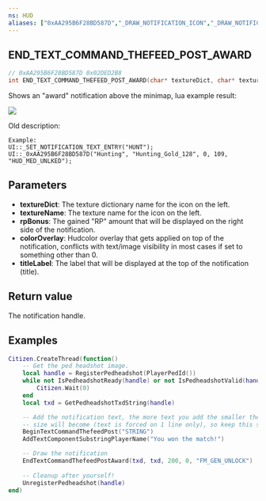 ```yaml
---
ns: HUD
aliases: ["0xAA295B6F28BD587D","_DRAW_NOTIFICATION_ICON","_DRAW_NOTIFICATION_AWARD"]
---
```

## END_TEXT_COMMAND_THEFEED_POST_AWARD

```c
// 0xAA295B6F28BD587D 0x02DED2B8
int END_TEXT_COMMAND_THEFEED_POST_AWARD(char* textureDict, char* textureName, int rpBonus, int colorOverlay, char* titleLabel);
```

Shows an "award" notification above the minimap, lua example result:

![](https://i.imgur.com/DYB5qo5.png)



Old description:
```
Example:  
UI::_SET_NOTIFICATION_TEXT_ENTRY("HUNT");  
UI::_0xAA295B6F28BD587D("Hunting", "Hunting_Gold_128", 0, 109, "HUD_MED_UNLKED");  
```

## Parameters
* **textureDict**: The texture dictionary name for the icon on the left.
* **textureName**: The texture name for the icon on the left.
* **rpBonus**: The gained "RP" amount that will be displayed on the right side of the notification.
* **colorOverlay**: Hudcolor overlay that gets applied on top of the notification, conflicts with text/image visibility in most cases if set to something other than 0.
* **titleLabel**: The label that will be displayed at the top of the notification (title).

## Return value
The notification handle.

## Examples
```lua
Citizen.CreateThread(function()
    -- Get the ped headshot image.
    local handle = RegisterPedheadshot(PlayerPedId())
    while not IsPedheadshotReady(handle) or not IsPedheadshotValid(handle) do
        Citizen.Wait(0)
    end
    local txd = GetPedheadshotTxdString(handle)

    -- Add the notification text, the more text you add the smaller the font
    -- size will become (text is forced on 1 line only), so keep this short!
    BeginTextCommandThefeedPost("STRING")
    AddTextComponentSubstringPlayerName("You won the match!")

    -- Draw the notification
    EndTextCommandThefeedPostAward(txd, txd, 200, 0, "FM_GEN_UNLOCK")
    
    -- Cleanup after yourself!
    UnregisterPedheadshot(handle)
end)
```